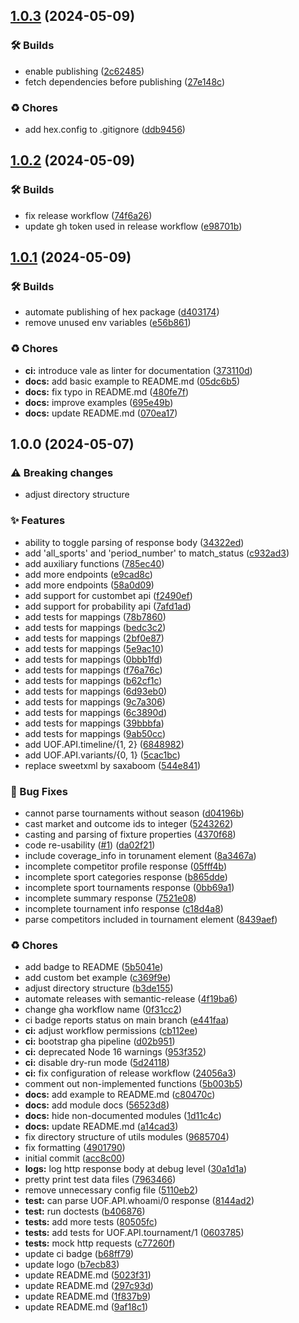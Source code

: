 ## [1.0.3](https://github.com/efcasado/uof_api/compare/v1.0.2...v1.0.3) (2024-05-09)


### 🛠 Builds

* enable publishing ([2c62485](https://github.com/efcasado/uof_api/commit/2c62485726fc16cde1408f41e227f7420813f195))
* fetch dependencies before publishing ([27e148c](https://github.com/efcasado/uof_api/commit/27e148c5a368ab30213ec9402a4309461b1b47e0))


### ♻️ Chores

* add hex.config to .gitignore ([ddb9456](https://github.com/efcasado/uof_api/commit/ddb94563253e6e52dcafaa68a437c4584562f2c0))

## [1.0.2](https://github.com/efcasado/uof_api/compare/v1.0.1...v1.0.2) (2024-05-09)


### 🛠 Builds

* fix release workflow ([74f6a26](https://github.com/efcasado/uof_api/commit/74f6a2669a69cd778c5d21e77847ee7a02541dab))
* update gh token used in release workflow ([e98701b](https://github.com/efcasado/uof_api/commit/e98701b0cd2d3fe78e6d1c7007c5b0ff221697be))

## [1.0.1](https://github.com/efcasado/uof_api/compare/v1.0.0...v1.0.1) (2024-05-09)


### 🛠 Builds

* automate publishing of hex package ([d403174](https://github.com/efcasado/uof_api/commit/d403174da6ca795083da744f49a6f83275c30754))
* remove unused env variables ([e56b861](https://github.com/efcasado/uof_api/commit/e56b861ed2bf6acc0656d4cb3364731c25c755a5))


### ♻️ Chores

* **ci:** introduce vale as linter for documentation ([373110d](https://github.com/efcasado/uof_api/commit/373110db434e7a7d6fa07c58b44e9eee7b8df532))
* **docs:** add basic example to README.md ([05dc6b5](https://github.com/efcasado/uof_api/commit/05dc6b5bb544d7a0225c17f2a8708b7b8f1f4270))
* **docs:** fix typo in README.md ([480fe7f](https://github.com/efcasado/uof_api/commit/480fe7f5c9881b232b35d026af2e279e1e22cff6))
* **docs:** improve examples ([695e49b](https://github.com/efcasado/uof_api/commit/695e49bb34dbe533fe9c1bdf79660d3aa7c8808c))
* **docs:** update README.md ([070ea17](https://github.com/efcasado/uof_api/commit/070ea17c6d8d480c787196eac58538c86f4510fd))

## 1.0.0 (2024-05-07)


### ⚠ Breaking changes

* adjust directory structure

### ✨ Features

* ability to toggle parsing of response body ([34322ed](https://github.com/efcasado/uof_api/commit/34322ed978e5fd1a7286e3807ca934c7ae958cf3))
* add 'all_sports' and 'period_number' to match_status ([c932ad3](https://github.com/efcasado/uof_api/commit/c932ad35a7baee9979f38f14ab0004ec82fde296))
* add auxiliary functions ([785ec40](https://github.com/efcasado/uof_api/commit/785ec4038bf1684cc7df187d564b37be02bcfa07))
* add more endpoints ([e9cad8c](https://github.com/efcasado/uof_api/commit/e9cad8cbb180fa3328407da8d335763371e8c057))
* add more endpoints ([58a0d09](https://github.com/efcasado/uof_api/commit/58a0d093e29c85a2dfaac021d6f7837cb9783f01))
* add support for custombet api ([f2490ef](https://github.com/efcasado/uof_api/commit/f2490efb357a04a9452d95e9afb777642243d90d))
* add support for probability api ([7afd1ad](https://github.com/efcasado/uof_api/commit/7afd1ad7611e47936cff28679e9399bcabc038f5))
* add tests for mappings ([78b7860](https://github.com/efcasado/uof_api/commit/78b786091a0e9a4a2731de47bd392e48c1933d93))
* add tests for mappings ([bedc3c2](https://github.com/efcasado/uof_api/commit/bedc3c2eeb9c8446fcadb0a7cc2b4503b0554e03))
* add tests for mappings ([2bf0e87](https://github.com/efcasado/uof_api/commit/2bf0e87725ffd0eda025fa741509a2c178ce1881))
* add tests for mappings ([5e9ac10](https://github.com/efcasado/uof_api/commit/5e9ac100e59a73947333d60acfbe6f72dbb72959))
* add tests for mappings ([0bbb1fd](https://github.com/efcasado/uof_api/commit/0bbb1fda00e55859417187d15f252c43dcf71f5c))
* add tests for mappings ([f76a76c](https://github.com/efcasado/uof_api/commit/f76a76c56a5602160fd698eaf7bf8d6d7cccd254))
* add tests for mappings ([b62cf1c](https://github.com/efcasado/uof_api/commit/b62cf1ce561e8cb5ab6d05110cc51bde1de4c4e7))
* add tests for mappings ([6d93eb0](https://github.com/efcasado/uof_api/commit/6d93eb02f1643d1becf23d43db8953f5aa5e5274))
* add tests for mappings ([9c7a306](https://github.com/efcasado/uof_api/commit/9c7a306dc4de2a87feebae1649670eab002658a6))
* add tests for mappings ([6c3890d](https://github.com/efcasado/uof_api/commit/6c3890d4735025bab02e6c2b382c8846e7a65fa2))
* add tests for mappings ([39bbbfa](https://github.com/efcasado/uof_api/commit/39bbbfa71f95d35049e78b86999a92a3c1d859ae))
* add tests for mappings ([9ab50cc](https://github.com/efcasado/uof_api/commit/9ab50cc817afa3f280e7d61eb380b736c2bd839e))
* add UOF.API.timeline/{1, 2} ([6848982](https://github.com/efcasado/uof_api/commit/68489823133e8204c83a74b665d3362791912bf2))
* add UOF.API.variants/{0, 1} ([5cac1bc](https://github.com/efcasado/uof_api/commit/5cac1bc435c21884e2a9c8d98a2afe647b1db1b0))
* replace sweetxml by saxaboom ([544e841](https://github.com/efcasado/uof_api/commit/544e841f1b0f21d17bcf46c5eda5d57daea8d587))


### 🐛 Bug Fixes

* cannot parse tournaments without season ([d04196b](https://github.com/efcasado/uof_api/commit/d04196bd087d8398656f41f9ca4129f5277c5e05))
* cast market and outcome ids to integer ([5243262](https://github.com/efcasado/uof_api/commit/52432620f9751ee4d90b280ad71803af74d8983e))
* casting and parsing of fixture properties ([4370f68](https://github.com/efcasado/uof_api/commit/4370f68d01bbaf0ccccb3541b671033c62047677))
* code re-usability ([#1](https://github.com/efcasado/uof_api/issues/1)) ([da02f21](https://github.com/efcasado/uof_api/commit/da02f213476a1bd90d2d7b67657715e363cc02b9))
* include coverage_info in torunament element ([8a3467a](https://github.com/efcasado/uof_api/commit/8a3467ae0f2df1d55aea303c492558c81b945b80))
* incomplete competitor profile response ([05fff4b](https://github.com/efcasado/uof_api/commit/05fff4b01b92670c68c7559903ea2bbe4bffc74b))
* incomplete sport categories response ([b865dde](https://github.com/efcasado/uof_api/commit/b865ddec016a84a1d0a1f7f0ac18c5f9cf18d8c0))
* incomplete sport tournaments response ([0bb69a1](https://github.com/efcasado/uof_api/commit/0bb69a1b76d1999b16e309e9a78260ccf513e8e2))
* incomplete summary response ([7521e08](https://github.com/efcasado/uof_api/commit/7521e08d9c1c6687b08e4cbaba55b7ddb84c3798))
* incomplete tournament info response ([c18d4a8](https://github.com/efcasado/uof_api/commit/c18d4a8ed1d09170083662b501b7b2a16d2246cf))
* parse competitors included in tournament element ([8439aef](https://github.com/efcasado/uof_api/commit/8439aef21c6de059148e9300d18f88137af26910))


### ♻️ Chores

* add badge to README ([5b5041e](https://github.com/efcasado/uof_api/commit/5b5041ef716bf7f26bac41adacef4be708148ef4))
* add custom bet example ([c369f9e](https://github.com/efcasado/uof_api/commit/c369f9e8005c08c6cf4766e1683266dd72127c4b))
* adjust directory structure ([b3de155](https://github.com/efcasado/uof_api/commit/b3de15553cff698f8a39066438ab685589e19cb1))
* automate releases with semantic-release ([4f19ba6](https://github.com/efcasado/uof_api/commit/4f19ba6f9124fbd4b5e60db1476b2db9798c73fb))
* change gha workflow name ([0f31cc2](https://github.com/efcasado/uof_api/commit/0f31cc2f2eb98b0b687416f7790a4e13498d25e7))
* ci badge reports status on main branch ([e441faa](https://github.com/efcasado/uof_api/commit/e441faaf33ca2f88311cc2821ca2093d7754a25b))
* **ci:** adjust workflow permissions ([cb112ee](https://github.com/efcasado/uof_api/commit/cb112ee10fce3cdc5c0feba2bfa5dc1a10ede143))
* **ci:** bootstrap gha pipeline ([d02b951](https://github.com/efcasado/uof_api/commit/d02b951fb9a9b61720cd566058f6ef019880340c))
* **ci:** deprecated Node 16 warnings ([953f352](https://github.com/efcasado/uof_api/commit/953f352e5ac7d0c23d3d06211a92540bd6222762))
* **ci:** disable dry-run mode ([5d24118](https://github.com/efcasado/uof_api/commit/5d24118790bd71bbcd7fd04b09ebc5e19f175e9b))
* **ci:** fix configuration of release workflow ([24056a3](https://github.com/efcasado/uof_api/commit/24056a3ab5859b74e278f71f16defaa3cbabc180))
* comment out non-implemented functions ([5b003b5](https://github.com/efcasado/uof_api/commit/5b003b536dad72b550fd74a026afcacac17a81e8))
* **docs:** add example to README.md ([c80470c](https://github.com/efcasado/uof_api/commit/c80470c54f4f805f380cab924dbc5264da433c56))
* **docs:** add module docs ([56523d8](https://github.com/efcasado/uof_api/commit/56523d8496bb74391967af67baa6ba46340cc395))
* **docs:** hide non-documented modules ([1d11c4c](https://github.com/efcasado/uof_api/commit/1d11c4cec9086f8ae1bd563bbf39f650b56d5fc0))
* **docs:** update README.md ([a14cad3](https://github.com/efcasado/uof_api/commit/a14cad3874ffe93b5e977bf295bdbd849172a9d7))
* fix directory structure of utils modules ([9685704](https://github.com/efcasado/uof_api/commit/96857042ce1c23bdaab716a38a7251ec069c74e1))
* fix formatting ([4901790](https://github.com/efcasado/uof_api/commit/49017900a5328059172adb87c9345134f2d221ef))
* initial commit ([acc8c00](https://github.com/efcasado/uof_api/commit/acc8c0081145bf04b8cb101aa83077913c0fb619))
* **logs:** log http response body at debug level ([30a1d1a](https://github.com/efcasado/uof_api/commit/30a1d1ac46cbaddc4e63784f2ffe1e492cfb42e0))
* pretty print test data files ([7963466](https://github.com/efcasado/uof_api/commit/7963466f0329425fad1876d09a90281155efcfd8))
* remove unnecessary config file ([5110eb2](https://github.com/efcasado/uof_api/commit/5110eb2db54900fb54daba7053ec795a4257125b))
* **test:** can parse UOF.API.whoami/0 response ([8144ad2](https://github.com/efcasado/uof_api/commit/8144ad21ef93f8f95d72cf7fc7f4858cd1cab3a8))
* **test:** run doctests ([b406876](https://github.com/efcasado/uof_api/commit/b406876d6d4f61ede997bdbf9e6d3c99a91dd7ed))
* **tests:** add more tests ([80505fc](https://github.com/efcasado/uof_api/commit/80505fcbb299c9b16cd6ceea1435c9b2ab9180ee))
* **tests:** add tests for UOF.API.tournament/1 ([0603785](https://github.com/efcasado/uof_api/commit/0603785eb7d3d3ea283244dc7dce63b4fa0f134d))
* **tests:** mock http requests ([c77260f](https://github.com/efcasado/uof_api/commit/c77260fc84e242e09ff907269ebb7c86cb34002e))
* update ci badge ([b68ff79](https://github.com/efcasado/uof_api/commit/b68ff7942dda04e71108114e9efd5a4b0fd15b1d))
* update logo ([b7ecb83](https://github.com/efcasado/uof_api/commit/b7ecb839e15bc9f3591620acb43af6686ceff377))
* update README.md ([5023f31](https://github.com/efcasado/uof_api/commit/5023f31acad18f276afd352935a1f766fd7682da))
* update README.md ([297c93d](https://github.com/efcasado/uof_api/commit/297c93dfc3fc9bcdabf401a1ad94a7e510de27fa))
* update README.md ([1f837b9](https://github.com/efcasado/uof_api/commit/1f837b92fb850d81dff85619c04d3d002036a428))
* update README.md ([9af18c1](https://github.com/efcasado/uof_api/commit/9af18c185f7e8a7c07a688fb26cdaf8925bc9498))
